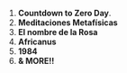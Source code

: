 1. **Countdown to Zero Day**.
2. **Meditaciones Metafísicas**
3. **El nombre de la Rosa**
4. **Africanus**
5. **1984**
6. **& MORE!!**
